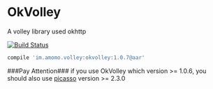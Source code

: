 OkVolley
========

A volley library used okhttp

[![Build Status](https://drone.io/github.com/googolmo/OkVolley/status.png)](https://drone.io/github.com/googolmo/OkVolley/latest)

```groovy
compile 'im.amomo.volley:okvolley:1.0.7@aar'
```

###Pay Attention###
if you use OkVolley which version >= 1.0.6, you should also use [picasso](http://square.github.io/picasso/) version >= 2.3.0
